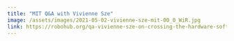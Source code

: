 ```yaml
---
title: "MIT Q&A with Vivienne Sze"
image: /assets/images/2021-05-02-vivienne-sze-mit-00_0_WiR.jpg
link: https://robohub.org/qa-vivienne-sze-on-crossing-the-hardware-software-divide-for-efficient-artificial-intelligence/
---
```

